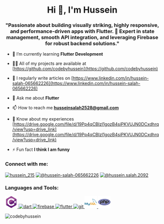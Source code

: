 <h1 align="center">Hi 👋, I'm Hussein</h1>
<h3 align="center">"Passionate about building visually striking, highly responsive, and performance-driven apps with Flutter. 🚀 Expert in state management, smooth API integration, and leveraging Firebase for robust backend solutions."</h3>

- 🌱 I’m currently learning **Flutter Development**

- 👨‍💻 All of my projects are available at [https://github.com/codebyhussein](https://github.com/codebyhussein)

- 📝 I regularly write articles on [https://www.linkedin.com/in/hussein-salah-065662226](https://www.linkedin.com/in/hussein-salah-065662226)

- 💬 Ask me about **Flutter**

- 📫 How to reach me **husseinsalah2528@gmail.com**

- 📄 Know about my experiences [https://drive.google.com/file/d/19Pp4qCBIzl1gozB4siPKVUJN0DCxdhrq/view?usp=drive_link](https://drive.google.com/file/d/19Pp4qCBIzl1gozB4siPKVUJN0DCxdhrq/view?usp=drive_link)

- ⚡ Fun fact **I think I am funny**

<h3 align="left">Connect with me:</h3>
<p align="left">
<a href="https://twitter.com/hussein_215" target="blank"><img align="center" src="https://raw.githubusercontent.com/rahuldkjain/github-profile-readme-generator/master/src/images/icons/Social/twitter.svg" alt="hussein_215" height="30" width="40" /></a>
<a href="https://linkedin.com/in/@hussein-salah-065662226" target="blank"><img align="center" src="https://raw.githubusercontent.com/rahuldkjain/github-profile-readme-generator/master/src/images/icons/Social/linked-in-alt.svg" alt="@hussein-salah-065662226" height="30" width="40" /></a>
<a href="https://fb.com/@hussein.salah.2092" target="blank"><img align="center" src="https://raw.githubusercontent.com/rahuldkjain/github-profile-readme-generator/master/src/images/icons/Social/facebook.svg" alt="@hussein.salah.2092" height="30" width="40" /></a>
</p>

<h3 align="left">Languages and Tools:</h3>
<p align="left"> <a href="https://www.w3schools.com/cs/" target="_blank" rel="noreferrer"> <img src="https://raw.githubusercontent.com/devicons/devicon/master/icons/csharp/csharp-original.svg" alt="csharp" width="40" height="40"/> </a> <a href="https://dart.dev" target="_blank" rel="noreferrer"> <img src="https://www.vectorlogo.zone/logos/dartlang/dartlang-icon.svg" alt="dart" width="40" height="40"/> </a> <a href="https://firebase.google.com/" target="_blank" rel="noreferrer"> <img src="https://www.vectorlogo.zone/logos/firebase/firebase-icon.svg" alt="firebase" width="40" height="40"/> </a> <a href="https://flutter.dev" target="_blank" rel="noreferrer"> <img src="https://www.vectorlogo.zone/logos/flutterio/flutterio-icon.svg" alt="flutter" width="40" height="40"/> </a> <a href="https://git-scm.com/" target="_blank" rel="noreferrer"> <img src="https://www.vectorlogo.zone/logos/git-scm/git-scm-icon.svg" alt="git" width="40" height="40"/> </a> <a href="https://www.mysql.com/" target="_blank" rel="noreferrer"> <img src="https://raw.githubusercontent.com/devicons/devicon/master/icons/mysql/mysql-original-wordmark.svg" alt="mysql" width="40" height="40"/> </a> <a href="https://www.php.net" target="_blank" rel="noreferrer"> <img src="https://raw.githubusercontent.com/devicons/devicon/master/icons/php/php-original.svg" alt="php" width="40" height="40"/> </a> </p>

<p><img align="center" src="https://github-readme-stats.vercel.app/api/top-langs?username=codebyhussein&show_icons=true&locale=en&layout=compact" alt="codebyhussein" /></p>
